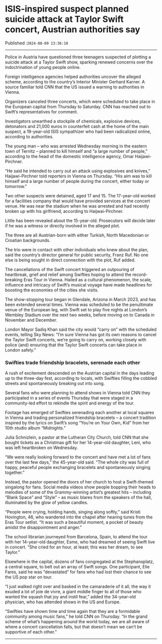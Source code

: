 # ISIS-inspired suspect planned suicide attack at Taylor Swift concert, Austrian authorities say

Published :`2024-08-09 13:36:10`

---

Police in Austria have questioned three teenagers suspected of plotting a suicide attack at a Taylor Swift show, sparking renewed concerns over the indoctrination of young people online.

Foreign intelligence agencies helped authorities uncover the alleged scheme, according to the country’s Interior Minister Gerhard Karner. A source familiar told CNN that the US issued a warning to authorities in Vienna.

Organizers canceled three concerts, which were scheduled to take place in the European capital from Thursday to Saturday. CNN has reached out to Swift’s representatives for comment.

Investigators unearthed a stockpile of chemicals, explosive devices, detonators and 21,000 euros in counterfeit cash at the home of the main suspect, a 19-year-old ISIS sympathizer who had been radicalized online, according to authorities.

The young man – who was arrested Wednesday morning in the eastern town of Ternitz – planned to kill himself and “a large number of people,” according to the head of the domestic intelligence agency, Omar Haijawi-Pirchner.

“He said he intended to carry out an attack using explosives and knives,” Haijawi-Pirchner told reporters in Vienna on Thursday. “His aim was to kill himself and a large number of people during the concert, either today or tomorrow.”

Two other suspects were detained, aged 17 and 15. The 17-year-old worked for a facilities company that would have provided services at the concert venue. He was near the stadium when he was arrested and had recently broken up with his girlfriend, according to Haijwai-Pirchner.

Little has been revealed about the 15-year-old. Prosecutors will decide later if he was a witness or directly involved in the alleged plot.

The three are all Austrian-born with either Turkish, North Macedonian or Croatian backgrounds.

The trio were in contact with other individuals who knew about the plan, said the country’s director general for public security, Franz Ruf. No one else is being sought in direct connection with the plot, Ruf added.

The cancellations of the Swift concert triggered an outpouring of heartbreak, grief and relief among Swifties hoping to attend the record-breaking Eras Tour in Vienna. Hailed as a cultural phenomenon, the scale, influence and intricacy of Swift’s musical voyage have made headlines for boosting the economies of the cities she visits.

The show-stopping tour began in Glendale, Arizona in March 2023, and has been extended several times. Vienna was scheduled to be the penultimate venue of the European leg, with Swift set to play five nights at London’s Wembley Stadium over the next two weeks, before moving on to Canada in November and December.

London Mayor Sadiq Khan said the city would “carry on” with the scheduled events, telling Sky News: “I’m sure Vienna has got its own reasons to cancel the Taylor Swift concerts, we’re going to carry on, working closely with police (and) ensuring that the Taylor Swift concerts can take place in London safely.”

### Swifties trade friendship bracelets, serenade each other

A rush of excitement descended on the Austrian capital in the days leading up to the three-day fest, according to locals, with Swifties filling the cobbled streets and spontaneously breaking out into song.

Several fans who were planning to attend shows in Vienna told CNN they participated in a series of events Thursday that were staged in a community-led effort to rekindle the spirit and energy of the tour.

Footage has emerged of Swifties serenading each another at local squares in Vienna and trading personalized friendship bracelets – a concert tradition inspired by the lyrics on Swift’s song “You’re on Your Own, Kid” from her 10th studio album “Midnights.”

Julia Schnizlein, a pastor at the Lutheran City Church, told CNN that she bought tickets as a Christmas gift for her 14-year-old daughter, Leni, who was left heartbroken on Wednesday.

“We were really looking forward to the concert and have met a lot of fans over the last few days,” the 45-year-old said. “The whole city was full of happy, peaceful people exchanging bracelets and spontaneously singing together.”

Instead, the pastor opened the doors of her church to host a Swift-themed singalong for fans. Social media videos show people bopping their heads to melodies of some of the Grammy-winning artist’s greatest hits – including “Blank Space” and “Style” – as music blares from the speakers of the hall, illuminated by the glow of yellow candles.

“People were crying, holding hands, singing along softly,” said Kristi Hovington, 46, who wandered into the chapel after hearing tunes from the Eras Tour setlist. “It was such a beautiful moment, a pocket of beauty amidst the disappointment and anger.”

The school librarian journeyed from Barcelona, Spain, to attend the tour with her 14-year-old daughter, Esme, who had dreamed of seeing Swift live in concert. “She cried for an hour, at least; this was her dream, to see Taylor.”

Elsewhere in the capital, dozens of fans congregated at the Stephansplatz, a central square, to belt out an array of Swift songs. One participant, Elie Fares, said he was “devastated” for fans who had lost their chance to see the US pop star on tour.

“I just walked right over and basked in the camaraderie of it all, the way it exuded a lot of joie de vivre, a giant middle finger to all of those who wanted the squash that joy and instil fear,” added the 34-year-old physician, who has attended shows in the US and Europe.

“Swifties have shown time and time again that they are a formidable community among music fans,” he told CNN on Thursday. “In the grand scheme of what’s happening around the world today, we are all aware of where a concert cancellation falls, but that doesn’t mean we can’t be supportive of each other.”

---

